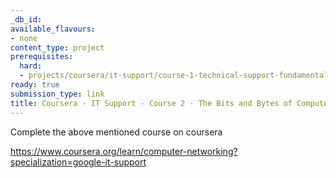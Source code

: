 ```yaml
---
_db_id:
available_flavours:
- none
content_type: project
prerequisites:
  hard:
  - projects/coursera/it-support/course-1-technical-support-fundamentals
ready: true
submission_type: link
title: Coursera - IT Support - Course 2 - The Bits and Bytes of Computer Networking
---
```


Complete the above mentioned course on coursera

https://www.coursera.org/learn/computer-networking?specialization=google-it-support
